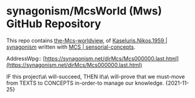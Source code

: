# synagonism/McsWorld (Mws) GitHub Repository

This repo contains [the-Mcs-worldview](https://synagonism.net/dirMiwMcs/dirCor/filMcs.last.html#idMcswv),
of [Kaseluris.Nikos.1959 | synagonism](http://synagonism.net/index.html#idAboutme)
written with [MCS | sensorial-concepts](https://synagonism.net/dirMiwMcs/dirCor/filMcs.last.html#idOverview).

AddressWpg::
[https://synagonism.net/dirMcs/Mcs000000.last.html](https://synagonism.net/dirMcs/Mcs000000.last.html)

IF this project\a\ will-succeed, THEN it\a\ will-prove that we must-move from TEXTS to CONCEPTS in-order-to manage our knowledge. {2021-11-25}
